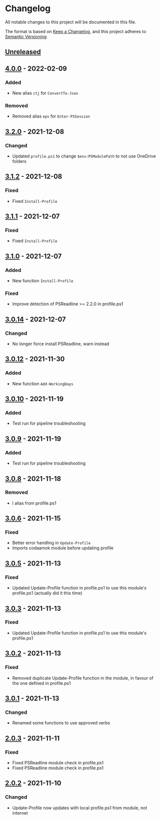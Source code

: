 # Changelog
All notable changes to this project will be documented in this file.

The format is based on [Keep a Changelog](https://keepachangelog.com/en/1.0.0/),
and this project adheres to [Semantic Versioning](https://semver.org/spec/v2.0.0.html).

## [Unreleased]

## [4.0.0] - 2022-02-09
### Added
- New alias `ctj` for `ConvertTo-Json`

### Removed
- Removed alias `eps` for `Enter-PSSession`

## [3.2.0] - 2021-12-08
### Changed
- Updated `profile.ps1` to change `$env:PSModulePath` to not use OneDrive folders

## [3.1.2] - 2021-12-08
### Fixed
- Fixed `Install-Profile`

## [3.1.1] - 2021-12-07
### Fixed
- Fixed `Install-Profile`

## [3.1.0] - 2021-12-07
### Added
- New function `Install-Profile`

### Fixed
- Improve detection of PSReadline >= 2.2.0 in profile.ps1

## [3.0.14] - 2021-12-07
### Changed
- No longer force install PSReadline, warn instead

## [3.0.12] - 2021-11-30
### Added
- New function `Add-WorkingDays`

## [3.0.10] - 2021-11-19
### Added
- Test run for pipeline troubleshooting

## [3.0.9] - 2021-11-19
### Added
- Test run for pipeline troubleshooting

## [3.0.8] - 2021-11-18
### Removed
- l alias from profile.ps1

## [3.0.6] - 2021-11-15
### Fixed
- Better error handling in `Update-Profile`
- Imports codaamok module before updating profile

## [3.0.5] - 2021-11-13
### Fixed
- Updated Update-Profile function in profile.ps1 to use this module's profile.ps1 (actually did it this time)

## [3.0.3] - 2021-11-13
### Fixed
- Updated Update-Profile function in profile.ps1 to use this module's profile.ps1

## [3.0.2] - 2021-11-13
### Fixed
- Removed duplicate Update-Profile function in the module, in favour of the one defined in profile.ps1

## [3.0.1] - 2021-11-13
### Changed
- Renamed some functions to use approved verbs

## [2.0.3] - 2021-11-11
### Fixed
- Fixed PSReadline module check in profile.ps1
- Fixed PSReadline module check in profile.ps1

## [2.0.2] - 2021-11-10
### Changed
- Update-Profile now updates with local profile.ps1 from module, not internet

[Unreleased]: https://github.com/codaamok/codaamok/compare/4.0.0..HEAD
[4.0.0]: https://github.com/codaamok/codaamok/compare/3.2.0..4.0.0
[3.2.0]: https://github.com/codaamok/codaamok/compare/3.1.2..3.2.0
[3.1.2]: https://github.com/codaamok/codaamok/compare/3.1.1..3.1.2
[3.1.1]: https://github.com/codaamok/codaamok/compare/3.1.0..3.1.1
[3.1.0]: https://github.com/codaamok/codaamok/compare/3.0.14..3.1.0
[3.0.14]: https://github.com/codaamok/codaamok/compare/3.0.12..3.0.14
[3.0.12]: https://github.com/codaamok/codaamok/compare/3.0.10..3.0.12
[3.0.10]: https://github.com/codaamok/codaamok/compare/3.0.9..3.0.10
[3.0.9]: https://github.com/codaamok/codaamok/compare/3.0.8..3.0.9
[3.0.8]: https://github.com/codaamok/codaamok/compare/3.0.6..3.0.8
[3.0.6]: https://github.com/codaamok/codaamok/compare/3.0.5..3.0.6
[3.0.5]: https://github.com/codaamok/codaamok/compare/3.0.3..3.0.5
[3.0.3]: https://github.com/codaamok/codaamok/compare/3.0.2..3.0.3
[3.0.2]: https://github.com/codaamok/codaamok/compare/3.0.1..3.0.2
[3.0.1]: https://github.com/codaamok/codaamok/compare/2.0.3..3.0.1
[2.0.3]: https://github.com/codaamok/codaamok/compare/2.0.2..2.0.3
[2.0.2]: https://github.com/codaamok/codaamok/tree/2.0.2